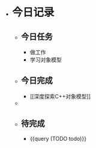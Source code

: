 - # 今日记录
	- ## 今日任务
		- 做工作
		- 学习对象模型
	- ##  今日完成
		- [[深度探索C++对象模型]]
	-
	- ## 待完成
		- {{query (TODO todo)}}